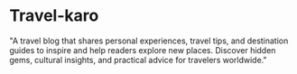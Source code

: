 # Travel-karo
"A travel blog that shares personal experiences, travel tips, and destination guides to inspire and help readers explore new places. Discover hidden gems, cultural insights, and practical advice for travelers worldwide."
